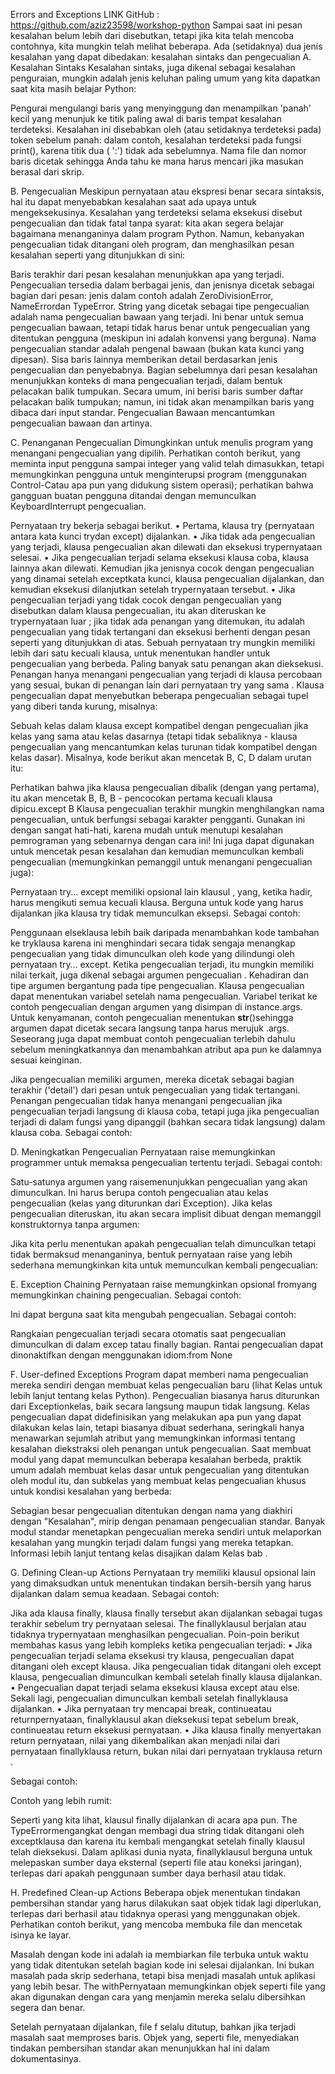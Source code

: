 Errors and Exceptions
LINK GitHub : https://github.com/aziz23598/workshop-python
Sampai saat ini pesan kesalahan belum lebih dari disebutkan, tetapi jika kita telah mencoba contohnya, kita mungkin telah melihat beberapa. Ada (setidaknya) dua jenis kesalahan yang dapat dibedakan: kesalahan sintaks dan pengecualian
A.	Kesalahan Sintaks
Kesalahan sintaks, juga dikenal sebagai kesalahan penguraian, mungkin adalah jenis keluhan paling umum yang kita dapatkan saat kita masih belajar Python:
 
Pengurai mengulangi baris yang menyinggung dan menampilkan 'panah' kecil yang menunjuk ke titik paling awal di baris tempat kesalahan terdeteksi. Kesalahan ini disebabkan oleh (atau setidaknya terdeteksi pada) token sebelum panah: dalam contoh, kesalahan terdeteksi pada fungsi print(), karena titik dua ( ':') tidak ada sebelumnya. Nama file dan nomor baris dicetak sehingga Anda tahu ke mana harus mencari jika masukan berasal dari skrip.

B.	Pengecualian
Meskipun pernyataan atau ekspresi benar secara sintaksis, hal itu dapat menyebabkan kesalahan saat ada upaya untuk mengeksekusinya. Kesalahan yang terdeteksi selama eksekusi disebut pengecualian dan tidak fatal tanpa syarat: kita akan segera belajar bagaimana menanganinya dalam program Python. Namun, kebanyakan pengecualian tidak ditangani oleh program, dan menghasilkan pesan kesalahan seperti yang ditunjukkan di sini:
 
Baris terakhir dari pesan kesalahan menunjukkan apa yang terjadi. Pengecualian tersedia dalam berbagai jenis, dan jenisnya dicetak sebagai bagian dari pesan: jenis dalam contoh adalah ZeroDivisionError, NameErrordan TypeError. String yang dicetak sebagai tipe pengecualian adalah nama pengecualian bawaan yang terjadi. Ini benar untuk semua pengecualian bawaan, tetapi tidak harus benar untuk pengecualian yang ditentukan pengguna (meskipun ini adalah konvensi yang berguna). Nama pengecualian standar adalah pengenal bawaan (bukan kata kunci yang dipesan).
Sisa baris lainnya memberikan detail berdasarkan jenis pengecualian dan penyebabnya.
Bagian sebelumnya dari pesan kesalahan menunjukkan konteks di mana pengecualian terjadi, dalam bentuk pelacakan balik tumpukan. Secara umum, ini berisi baris sumber daftar pelacakan balik tumpukan; namun, ini tidak akan menampilkan baris yang dibaca dari input standar.
Pengecualian Bawaan mencantumkan pengecualian bawaan dan artinya.

C.	Penanganan Pengecualian
Dimungkinkan untuk menulis program yang menangani pengecualian yang dipilih. Perhatikan contoh berikut, yang meminta input pengguna sampai integer yang valid telah dimasukkan, tetapi memungkinkan pengguna untuk menginterupsi program (menggunakan Control-Catau apa pun yang didukung sistem operasi); perhatikan bahwa gangguan buatan pengguna ditandai dengan memunculkan KeyboardInterrupt pengecualian.
 
Pernyataan try bekerja sebagai berikut.
•	Pertama, klausa try (pernyataan antara kata kunci trydan except) dijalankan.
•	Jika tidak ada pengecualian yang terjadi, klausa pengecualian akan dilewati dan eksekusi trypernyataan selesai.
•	Jika pengecualian terjadi selama eksekusi klausa coba, klausa lainnya akan dilewati. Kemudian jika jenisnya cocok dengan pengecualian yang dinamai setelah exceptkata kunci, klausa pengecualian dijalankan, dan kemudian eksekusi dilanjutkan setelah trypernyataan tersebut.
•	Jika pengecualian terjadi yang tidak cocok dengan pengecualian yang disebutkan dalam klausa pengecualian, itu akan diteruskan ke trypernyataan luar ; jika tidak ada penangan yang ditemukan, itu adalah pengecualian yang tidak tertangani dan eksekusi berhenti dengan pesan seperti yang ditunjukkan di atas.
Sebuah pernyataan try mungkin memiliki lebih dari satu kecuali klausa, untuk menentukan handler untuk pengecualian yang berbeda. Paling banyak satu penangan akan dieksekusi. Penangan hanya menangani pengecualian yang terjadi di klausa percobaan yang sesuai, bukan di penangan lain dari pernyataan try yang sama . Klausa pengecualian dapat menyebutkan beberapa pengecualian sebagai tupel yang diberi tanda kurung, misalnya:
 
Sebuah kelas dalam klausa except kompatibel dengan pengecualian jika kelas yang sama atau kelas dasarnya (tetapi tidak sebaliknya - klausa pengecualian yang mencantumkan kelas turunan tidak kompatibel dengan kelas dasar). Misalnya, kode berikut akan mencetak B, C, D dalam urutan itu:
 
Perhatikan bahwa jika klausa pengecualian dibalik (dengan yang pertama), itu akan mencetak B, B, B - pencocokan pertama kecuali klausa dipicu.except B
Klausa pengecualian terakhir mungkin menghilangkan nama pengecualian, untuk berfungsi sebagai karakter pengganti. Gunakan ini dengan sangat hati-hati, karena mudah untuk menutupi kesalahan pemrograman yang sebenarnya dengan cara ini! Ini juga dapat digunakan untuk mencetak pesan kesalahan dan kemudian memunculkan kembali pengecualian (memungkinkan pemanggil untuk menangani pengecualian juga):
 
Pernyataan try... except memiliki opsional lain klausul , yang, ketika hadir, harus mengikuti semua kecuali klausa. Berguna untuk kode yang harus dijalankan jika klausa try tidak memunculkan eksepsi. Sebagai contoh:
 
Penggunaan elseklausa lebih baik daripada menambahkan kode tambahan ke tryklausa karena ini menghindari secara tidak sengaja menangkap pengecualian yang tidak dimunculkan oleh kode yang dilindungi oleh pernyataan try… except.
Ketika pengecualian terjadi, itu mungkin memiliki nilai terkait, juga dikenal sebagai argumen pengecualian . Kehadiran dan tipe argumen bergantung pada tipe pengecualian.
Klausa pengecualian dapat menentukan variabel setelah nama pengecualian. Variabel terikat ke contoh pengecualian dengan argumen yang disimpan di instance.args. Untuk kenyamanan, contoh pengecualian menentukan __str__()sehingga argumen dapat dicetak secara langsung tanpa harus merujuk .args. Seseorang juga dapat membuat contoh pengecualian terlebih dahulu sebelum meningkatkannya dan menambahkan atribut apa pun ke dalamnya sesuai keinginan.
 
Jika pengecualian memiliki argumen, mereka dicetak sebagai bagian terakhir ('detail') dari pesan untuk pengecualian yang tidak tertangani.
Penangan pengecualian tidak hanya menangani pengecualian jika pengecualian terjadi langsung di klausa coba, tetapi juga jika pengecualian terjadi di dalam fungsi yang dipanggil (bahkan secara tidak langsung) dalam klausa coba. Sebagai contoh:
 
D.	Meningkatkan Pengecualian
Pernyataan raise memungkinkan programmer untuk memaksa pengecualian tertentu terjadi. Sebagai contoh:
 
Satu-satunya argumen yang raisemenunjukkan pengecualian yang akan dimunculkan. Ini harus berupa contoh pengecualian atau kelas pengecualian (kelas yang diturunkan dari Exception). Jika kelas pengecualian diteruskan, itu akan secara implisit dibuat dengan memanggil konstruktornya tanpa argumen:
 
Jika kita perlu menentukan apakah pengecualian telah dimunculkan tetapi tidak bermaksud menanganinya, bentuk pernyataan raise yang lebih sederhana memungkinkan kita untuk memunculkan kembali pengecualian:
 

E.	Exception Chaining
Pernyataan raise memungkinkan opsional fromyang memungkinkan chaining pengecualian. Sebagai contoh:
 
Ini dapat berguna saat kita mengubah pengecualian. Sebagai contoh:
 
Rangkaian pengecualian terjadi secara otomatis saat pengecualian dimunculkan di dalam excep tatau finally bagian. Rantai pengecualian dapat dinonaktifkan dengan menggunakan idiom:from None
 
F.	User-defined Exceptions
Program dapat memberi nama pengecualian mereka sendiri dengan membuat kelas pengecualian baru (lihat Kelas untuk lebih lanjut tentang kelas Python). Pengecualian biasanya harus diturunkan dari Exceptionkelas, baik secara langsung maupun tidak langsung.
Kelas pengecualian dapat didefinisikan yang melakukan apa pun yang dapat dilakukan kelas lain, tetapi biasanya dibuat sederhana, seringkali hanya menawarkan sejumlah atribut yang memungkinkan informasi tentang kesalahan diekstraksi oleh penangan untuk pengecualian. Saat membuat modul yang dapat memunculkan beberapa kesalahan berbeda, praktik umum adalah membuat kelas dasar untuk pengecualian yang ditentukan oleh modul itu, dan subkelas yang membuat kelas pengecualian khusus untuk kondisi kesalahan yang berbeda:
 
Sebagian besar pengecualian ditentukan dengan nama yang diakhiri dengan "Kesalahan", mirip dengan penamaan pengecualian standar.
Banyak modul standar menetapkan pengecualian mereka sendiri untuk melaporkan kesalahan yang mungkin terjadi dalam fungsi yang mereka tetapkan. Informasi lebih lanjut tentang kelas disajikan dalam Kelas bab .

G.	Defining Clean-up Actions
Pernyataan try memiliki klausul opsional lain yang dimaksudkan untuk menentukan tindakan bersih-bersih yang harus dijalankan dalam semua keadaan. Sebagai contoh:
 
Jika ada klausa finally, klausa finally tersebut akan dijalankan sebagai tugas terakhir sebelum try pernyataan selesai. The finallyklausul berjalan atau tidaknya trypernyataan menghasilkan pengecualian. Poin-poin berikut membahas kasus yang lebih kompleks ketika pengecualian terjadi:
•	Jika pengecualian terjadi selama eksekusi try klausa, pengecualian dapat ditangani oleh except klausa. Jika pengecualian tidak ditangani oleh except klausa, pengecualian dimunculkan kembali setelah finally klausa dijalankan.
•	Pengecualian dapat terjadi selama eksekusi klausa except atau else. Sekali lagi, pengecualian dimunculkan kembali setelah finallyklausa dijalankan.
•	Jika pernyataan try mencapai break, continueatau returnpernyataan, finallyklausul akan dieksekusi tepat sebelum break, continueatau return eksekusi pernyataan.
•	Jika klausa finally menyertakan return pernyataan, nilai yang dikembalikan akan menjadi nilai dari pernyataan finallyklausa return, bukan nilai dari pernyataan tryklausa return .

Sebagai contoh:
 
Contoh yang lebih rumit:
 
Seperti yang kita lihat, klausul finally dijalankan di acara apa pun. The TypeErrormengangkat dengan membagi dua string tidak ditangani oleh exceptklausa dan karena itu kembali mengangkat setelah finally klausul telah dieksekusi.
Dalam aplikasi dunia nyata, finallyklausul berguna untuk melepaskan sumber daya eksternal (seperti file atau koneksi jaringan), terlepas dari apakah penggunaan sumber daya berhasil atau tidak.

H.	Predefined Clean-up Actions
Beberapa objek menentukan tindakan pembersihan standar yang harus dilakukan saat objek tidak lagi diperlukan, terlepas dari berhasil atau tidaknya operasi yang menggunakan objek. Perhatikan contoh berikut, yang mencoba membuka file dan mencetak isinya ke layar.
 
Masalah dengan kode ini adalah ia membiarkan file terbuka untuk waktu yang tidak ditentukan setelah bagian kode ini selesai dijalankan. Ini bukan masalah pada skrip sederhana, tetapi bisa menjadi masalah untuk aplikasi yang lebih besar. The withPernyataan memungkinkan objek seperti file yang akan digunakan dengan cara yang menjamin mereka selalu dibersihkan segera dan benar.
 
Setelah pernyataan dijalankan, file f selalu ditutup, bahkan jika terjadi masalah saat memproses baris. Objek yang, seperti file, menyediakan tindakan pembersihan standar akan menunjukkan hal ini dalam dokumentasinya.
